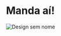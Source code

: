 # Manda aí!


![Design sem nome](https://user-images.githubusercontent.com/37386568/150808049-1f204dbd-a52d-4979-b4aa-9cb34fce7df7.gif)

